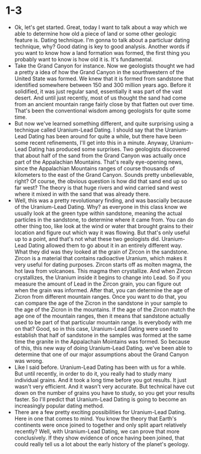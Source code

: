 # 1-3

+ Ok, let's get started. Great, today I want to talk about a way which we able to determine how old a piece of land or some other geologic feature is. Dating technique. I'm gonna to talk about a particluar dating technique, why? Good dating is key to good analysis. Another words if you want to know how a land formation was formed, the first thing you probably want to know is how old it is. It's fundamental.
+ Take the Grand Canyon for instance. Now we geologists thought we had a pretty a idea of how the Grand Canyon in the sourthwestern of the United State was formed. We knew that it is formed from sandstone that identified somewhere between 150 and 300 million years ago. Before it solidified, it was just regular sand, essentially it was part of the vast desert. And until just recently, most of us thought the sand had come from an ancient mountain range fairly close by that flatten out over time. That's been the conventional wisdom among geologists for quite some time.
+ But now we've learned something different, and quite surprising using a technique called Uranium-Lead Dating. I should say that the Uranium-Lead Dating has been around for quite a while, but there have been some recent refinements, I'll get into this in a minute. Anyway, Uranium-Lead Dating has produced some surprises. Two geologists discovered that about half of the sand from the Grand Canyon was actually once part of the Appalachian Mountains. That's really eye-opening news, since the Appalachian Mountains ranges of course thousands of kilometers to the east of the Grand Canyon. Sounds pretty unbelievable, right? Of course, the obvious question is how did that sand end up so far west? The theory is that huge rivers and wind carried sand west where it mixed in with the sand that was already there.
+ Well, this was a pretty revolutionary finding, and was bascially because of the Uranium-Lead Dating. Why? as everyone in this class know we usually look at the green type within sandstone, meaning the actual particles in the sandstone, to determine where it came from. You can do other thing too, like look at the wind or water that brought grains to their location and figure out which way it was flowing. But that's only useful up to a point, and that's not what these two geologists did. Uranium-Lead Dating allowed them to go about it in an entirely different way. What they did was they looked at the grain of Zircon in the sandstone. Zircon is a material that contains radioactive Uranium, which makes it very useful for dating purposes. Zircon starts off as molten magma, the hot lava from volcanoes. This magma then crystallize. And when Zircon crystallizes, the Uranium inside it begins to change into Lead. So if you measure the amount of Lead in the Zircon grain, you can figure out when the grain was informed. After that, you can determine the age of Zicron from different mountain ranges. Once you want to do that, you can compare the age of the Zicron in the sandstone in your sample to the age of the Zicron in the mountains. If the age of the Zircon match the age one of the mountain ranges, then it means that sandstone actually used to be part of that particular mountain range. Is everybody with me on that? Good, so in this case, Uranium-Lead Dating were used to establish that half of sandstone in the samples was formed at the same time the granite in the Appalachain Mointains was formed. So because of this, this new way of doing Uranium-Lead Dating. we've been able to determine that one of our major assumptions about the Grand Canyon was wrong.
+ Like I said before. Uranium-Lead Dating has been with us for a while. But until recently, in order to do it, you really had to study many individual grains. And it took a long time before you got results. It just wasn't very efficient. And it wasn't very accurate. But technical have cut down on the number of grains you have to study, so you get your results faster. So I'll predict that Uranium-Lead Dating is going to become an increasingly popular dating method.
+ There are a few pretty exciting possibilities for Uranium-Lead Dating. Here in one that comes to mind. You know the theory that Earth's continents were once joined to together and only split apart relatively recently? Well, with Uranium-Lead Dating, we can prove that more conclusively. If they show evidence of once having been joined, that could really tell us a lot about the early history of the planet's geology.